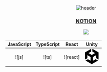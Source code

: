<div align="center">
  
![header](https://capsule-render.vercel.app/api?type=shark&color=gradient&text=%20hello👋%20%20&height=200&fontSize=100)
### [NOTION](https://rightful-yarn-52a.notion.site/Unity-98c4af0304004532908acdb4b9b4b456)
<img width="80%" src="https://user-images.githubusercontent.com/52882799/209620253-7a5ffe29-ae79-4539-802c-6c92e8869d31.png"/>


| JavaScript | TypeScript |  React   |  Unity   |
| :--------: | :--------: | :------: | :-----: |
|   ![js]    |   ![ts]    | ![react] | ![unity] |


[unity]: /imagesForReadme/stack/Unity.svg
